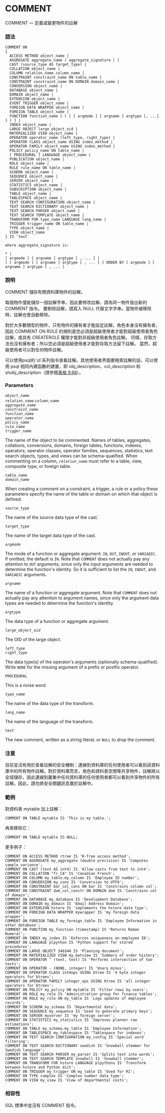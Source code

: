 # COMMENT

COMMENT — 定義或變更物件的註解

### 語法

```text
COMMENT ON
{
  ACCESS METHOD object_name |
  AGGREGATE aggregate_name ( aggregate_signature ) |
  CAST (source_type AS target_type) |
  COLLATION object_name |
  COLUMN relation_name.column_name |
  CONSTRAINT constraint_name ON table_name |
  CONSTRAINT constraint_name ON DOMAIN domain_name |
  CONVERSION object_name |
  DATABASE object_name |
  DOMAIN object_name |
  EXTENSION object_name |
  EVENT TRIGGER object_name |
  FOREIGN DATA WRAPPER object_name |
  FOREIGN TABLE object_name |
  FUNCTION function_name [ ( [ [ argmode ] [ argname ] argtype [, ...] ] ) ] |
  INDEX object_name |
  LARGE OBJECT large_object_oid |
  MATERIALIZED VIEW object_name |
  OPERATOR operator_name (left_type, right_type) |
  OPERATOR CLASS object_name USING index_method |
  OPERATOR FAMILY object_name USING index_method |
  POLICY policy_name ON table_name |
  [ PROCEDURAL ] LANGUAGE object_name |
  PUBLICATION object_name |
  ROLE object_name |
  RULE rule_name ON table_name |
  SCHEMA object_name |
  SEQUENCE object_name |
  SERVER object_name |
  STATISTICS object_name |
  SUBSCRIPTION object_name |
  TABLE object_name |
  TABLESPACE object_name |
  TEXT SEARCH CONFIGURATION object_name |
  TEXT SEARCH DICTIONARY object_name |
  TEXT SEARCH PARSER object_name |
  TEXT SEARCH TEMPLATE object_name |
  TRANSFORM FOR type_name LANGUAGE lang_name |
  TRIGGER trigger_name ON table_name |
  TYPE object_name |
  VIEW object_name
} IS 'text'

where aggregate_signature is:

* |
[ argmode ] [ argname ] argtype [ , ... ] |
[ [ argmode ] [ argname ] argtype [ , ... ] ] ORDER BY [ argmode ] [ argname ] argtype [ , ... ]
```

### 說明

COMMENT 儲存有關資料庫物件的註解。

每個物件僅能儲存一個註解字串，因此要修改註解，請為同一物件發出新的 COMMENT 指令。 要刪除註解，請寫入 NULL 代替文字字串。當物件被移除時，註解也會自動移除。

對於大多數類型的物件，只有物件的擁有者才能設定註解。角色本身沒有擁有者，因此 COMMENT ON ROLE 的規則是您必須是超級使用者才能對超級使用者角色註解，或具有 CREATEROLE 權限才能對非超級使用者角色註解。 同樣，存取方法也沒有擁有者；所以您必須是超級使用者才能對存取方法留下註解。 當然，超級使用者可以對任何物件註解。

可以使用psql的 \d 系列指令查看註解。其他使用者界面要檢索註解的話，可以使用 psql 相同內建函數的建置，即 obj\_description，col\_description 和 shobj\_description（請參閱[表格 9.68](../../the-sql-language/functions-and-operators/9.25.-xi-tong-zi-xun-han-shu.md#table-9-68-comment-information-functions)）。

### Parameters

_`object_name`_  
_`relation_name`_._`column_name`_  
_`aggregate_name`_  
_`constraint_name`_  
_`function_name`_  
_`operator_name`_  
_`policy_name`_  
_`rule_name`_  
_`trigger_name`_

The name of the object to be commented. Names of tables, aggregates, collations, conversions, domains, foreign tables, functions, indexes, operators, operator classes, operator families, sequences, statistics, text search objects, types, and views can be schema-qualified. When commenting on a column, _`relation_name`_ must refer to a table, view, composite type, or foreign table.

_`table_name`_  
_`domain_name`_

When creating a comment on a constraint, a trigger, a rule or a policy these parameters specify the name of the table or domain on which that object is defined.

_`source_type`_

The name of the source data type of the cast.

_`target_type`_

The name of the target data type of the cast.

_`argmode`_

The mode of a function or aggregate argument: `IN`, `OUT`, `INOUT`, or `VARIADIC`. If omitted, the default is `IN`. Note that `COMMENT` does not actually pay any attention to `OUT` arguments, since only the input arguments are needed to determine the function's identity. So it is sufficient to list the `IN`, `INOUT`, and `VARIADIC` arguments.

_`argname`_

The name of a function or aggregate argument. Note that `COMMENT` does not actually pay any attention to argument names, since only the argument data types are needed to determine the function's identity.

_`argtype`_

The data type of a function or aggregate argument.

_`large_object_oid`_

The OID of the large object.

_`left_type`_  
_`right_type`_

The data type\(s\) of the operator's arguments \(optionally schema-qualified\). Write `NONE` for the missing argument of a prefix or postfix operator.

`PROCEDURAL`

This is a noise word.

_`type_name`_

The name of the data type of the transform.

_`lang_name`_

The name of the language of the transform.

_`text`_

The new comment, written as a string literal; or `NULL` to drop the comment.

### 注意

目前並沒有用於查看註解的安全機制：連線到資料庫的任何使用者可以看到該資料庫中的所有物件註解。對於資料庫而言，角色和資料表空間等共享物件，註解將以全域儲存，因此連線到叢集中任何資料庫的任何使用者都可以看到共享物件的所有註解。因此，請勿將安全關鍵訊息置於註解中。

### 範例

對資料表 mytable 加上註解：

```text
COMMENT ON TABLE mytable IS 'This is my table.';
```

再來移除它：

```text
COMMENT ON TABLE mytable IS NULL;
```

更多例子：

```text
COMMENT ON ACCESS METHOD rtree IS 'R-Tree access method';
COMMENT ON AGGREGATE my_aggregate (double precision) IS 'Computes sample variance';
COMMENT ON CAST (text AS int4) IS 'Allow casts from text to int4';
COMMENT ON COLLATION "fr_CA" IS 'Canadian French';
COMMENT ON COLUMN my_table.my_column IS 'Employee ID number';
COMMENT ON CONVERSION my_conv IS 'Conversion to UTF8';
COMMENT ON CONSTRAINT bar_col_cons ON bar IS 'Constrains column col';
COMMENT ON CONSTRAINT dom_col_constr ON DOMAIN dom IS 'Constrains col of domain';
COMMENT ON DATABASE my_database IS 'Development Database';
COMMENT ON DOMAIN my_domain IS 'Email Address Domain';
COMMENT ON EXTENSION hstore IS 'implements the hstore data type';
COMMENT ON FOREIGN DATA WRAPPER mywrapper IS 'my foreign data wrapper';
COMMENT ON FOREIGN TABLE my_foreign_table IS 'Employee Information in other database';
COMMENT ON FUNCTION my_function (timestamp) IS 'Returns Roman Numeral';
COMMENT ON INDEX my_index IS 'Enforces uniqueness on employee ID';
COMMENT ON LANGUAGE plpython IS 'Python support for stored procedures';
COMMENT ON LARGE OBJECT 346344 IS 'Planning document';
COMMENT ON MATERIALIZED VIEW my_matview IS 'Summary of order history';
COMMENT ON OPERATOR ^ (text, text) IS 'Performs intersection of two texts';
COMMENT ON OPERATOR - (NONE, integer) IS 'Unary minus';
COMMENT ON OPERATOR CLASS int4ops USING btree IS '4 byte integer operators for btrees';
COMMENT ON OPERATOR FAMILY integer_ops USING btree IS 'all integer operators for btrees';
COMMENT ON POLICY my_policy ON mytable IS 'Filter rows by users';
COMMENT ON ROLE my_role IS 'Administration group for finance tables';
COMMENT ON RULE my_rule ON my_table IS 'Logs updates of employee records';
COMMENT ON SCHEMA my_schema IS 'Departmental data';
COMMENT ON SEQUENCE my_sequence IS 'Used to generate primary keys';
COMMENT ON SERVER myserver IS 'my foreign server';
COMMENT ON STATISTICS my_statistics IS 'Improves planner row estimations';
COMMENT ON TABLE my_schema.my_table IS 'Employee Information';
COMMENT ON TABLESPACE my_tablespace IS 'Tablespace for indexes';
COMMENT ON TEXT SEARCH CONFIGURATION my_config IS 'Special word filtering';
COMMENT ON TEXT SEARCH DICTIONARY swedish IS 'Snowball stemmer for Swedish language';
COMMENT ON TEXT SEARCH PARSER my_parser IS 'Splits text into words';
COMMENT ON TEXT SEARCH TEMPLATE snowball IS 'Snowball stemmer';
COMMENT ON TRANSFORM FOR hstore LANGUAGE plpythonu IS 'Transform between hstore and Python dict';
COMMENT ON TRIGGER my_trigger ON my_table IS 'Used for RI';
COMMENT ON TYPE complex IS 'Complex number data type';
COMMENT ON VIEW my_view IS 'View of departmental costs';
```

### 相容性

SQL 標準中並沒有 COMMENT 指令。

